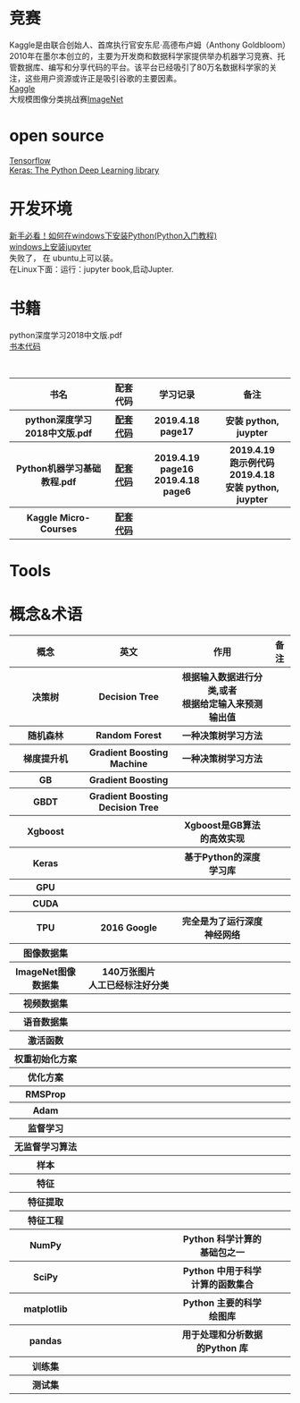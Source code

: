

# 竞赛 
Kaggle是由联合创始人、首席执行官安东尼·高德布卢姆（Anthony Goldbloom）2010年在墨尔本创立的，主要为开发商和数据科学家提供举办机器学习竞赛、托管数据库、编写和分享代码的平台。该平台已经吸引了80万名数据科学家的关注，这些用户资源或许正是吸引谷歌的主要因素。<br>
[Kaggle](https://www.kaggle.com/)<br>
大规模图像分类挑战赛[ImageNet](http://www.image-net.org/)<BR>

# open source
[Tensorflow](https://github.com/tensorflow/tensorflow)<br>
[Keras: The Python Deep Learning library](https://keras.io/)<br>

# 开发环境
[新手必看！如何在windows下安装Python(Python入门教程)](https://baijiahao.baidu.com/s?id=1606573927720991570&wfr=spider&for=pc)<br>
[windows上安装jupyter](https://jingyan.baidu.com/article/20095761f02c85cb0621b458.html)<br>
失败了， 在 ubuntu上可以装。<br>
在Linux下面：运行：jupyter book,启动Jupter.<br>

# 书籍
python深度学习2018中文版.pdf <br>
[书本代码](https://github.com/amueller/introduction_to_ml_with_python)<br>

 <br>

<table>
  <tr> <th>书名</th> <th>配套代码</th> <th>学习记录</th> <th>备注</th></tr>
  <tr> 
    <th>python深度学习2018中文版.pdf</th> 
    <th><a href = "https://github.com/amueller/introduction_to_ml_with_python">配套代码</a></th> 
    <th>2019.4.18 page17</th> 
    <th>安装 python, juypter</th> 
  </tr>
  <tr> 
    <th>Python机器学习基础教程.pdf</th> 
    <th><a href = "https://github.com/amueller/introduction_to_ml_with_python">配套代码</a></th> 
    <th>
     2019.4.19 page16 <br>
     2019.4.18 page6
   </th> 
    <th>
     2019.4.19<br>跑示例代码 <br>
     2019.4.18<br>安装 python, juypter</th> 
  </tr>  
  <tr> 
    <th>Kaggle Micro-Courses</th> 
    <th><a href = "https://www.kaggle.com/learn/overview">配套代码</a></th> 
    <th>
   </th> 
    <th>
  </tr> 
</table>

# Tools

# 概念&术语 

<table>
 <tr>
  <th>概念</th> <th>英文</th> <th>作用</th> <th>备注</th>
 </tr>
 <tr>
  <th>决策树</th> <th>Decision Tree</th> <th>根据输入数据进行分类,或者<br>根据给定输入来预测输出值 </th> <th> </th>
 </tr> 
 <tr>
  <th>随机森林</th> <th>Random Forest</th> <th>一种决策树学习方法 </th> <th> </th>
 </tr>  
 <tr>
  <th>梯度提升机</th> <th>Gradient Boosting Machine</th> <th>一种决策树学习方法 </th> <th> </th>
 </tr>   
 <tr>
  <th>GB</th> <th>Gradient Boosting</th> <th> </th> <th> </th>
 </tr>  
 <tr>
  <th>GBDT</th> <th>Gradient Boosting Decision Tree</th> <th> </th> <th> </th>
 </tr>  
 <tr>
  <th>Xgboost</th> <th></th> <th> Xgboost是GB算法的高效实现</th> <th> </th>
 </tr> 
 <tr>
  <th>Keras</th> <th></th> <th>基于Python的深度学习库</th> <th> </th>
 </tr>  
 <tr>
  <th>GPU</th> <th></th> <th></th> <th> </th>
 </tr> 
 <tr>
  <th>CUDA</th> <th></th> <th></th> <th> </th>
 </tr>
 <tr>
  <th>TPU</th> <th>2016 Google</th> <th>完全是为了运行深度神经网络</th> <th> </th>
 </tr>  
 <tr>
  <th>图像数据集</th> <th></th> <th></th> <th> </th>
 </tr>
 <tr>
  <th>ImageNet图像数据集</th> <th>140万张图片<br>人工已经标注好分类</th> <th></th> <th> </th>
 </tr> 
 <tr>
  <th>视频数据集</th> <th></th> <th></th> <th> </th>
 </tr>
 <tr>
  <th>语音数据集</th> <th></th> <th></th> <th> </th>
 </tr> 
 <tr>
  <th>激活函数</th> <th></th> <th></th> <th> </th>
 </tr>  
 <tr>
  <th>权重初始化方案</th> <th></th> <th></th> <th> </th>
 </tr>   
 <tr>
  <th>优化方案</th> <th></th> <th></th> <th> </th>
 </tr>  
 <tr>
  <th>RMSProp</th> <th></th> <th></th> <th> </th>
 </tr>  
 <tr>
  <th>Adam</th> <th></th> <th></th> <th> </th>
 </tr>
 <tr>
  <th>监督学习</th> <th></th> <th></th> <th> </th>
 </tr> 
 <tr>
  <th>无监督学习算法</th> <th></th> <th></th> <th> </th>
 </tr> 
 <tr>
  <th>样本</th> <th></th> <th></th> <th> </th>
 </tr> 
 <tr>
  <th>特征</th> <th></th> <th></th> <th> </th>
 </tr> 
 <tr>
  <th>特征提取</th> <th></th> <th></th> <th> </th>
 </tr> 
 <tr>
  <th>特征工程</th> <th></th> <th></th> <th> </th>
 </tr> 
 <tr>
  <th>NumPy</th> <th></th> <th>Python 科学计算的基础包之一</th> <th> </th>
 </tr>  
 <tr>
  <th>SciPy</th> <th></th> <th>Python 中用于科学计算的函数集合</th> <th> </th>
 </tr>  
 <tr>
  <th>matplotlib</th> <th></th> <th>Python 主要的科学绘图库</th> <th> </th>
 </tr>  
 <tr>
  <th>pandas</th> <th></th> <th>用于处理和分析数据的Python 库</th> <th> </th>
 </tr>  
 <tr>
  <th>训练集</th> <th></th> <th></th> <th> </th>
 </tr>  
 <tr>
  <th>测试集</th> <th></th> <th></th> <th> </th>
 </tr>   
</table>


